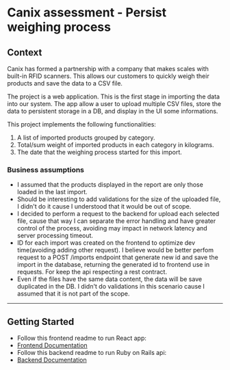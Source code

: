 # Canix assessment - Persist weighing process

## Context
Canix has formed a partnership with a company that makes scales with built-in RFID scanners. This allows our customers to quickly weigh their products and save the data to a CSV file.

The project is a web application. This is the first stage in importing the data into our system. The app allow a user to upload multiple CSV files, store the data to persistent storage in a DB, and display in the UI some informations.

This project implements the following functionalities:
1. A list of imported products grouped by category.
2. Total/sum weight of imported products in each category in kilograms.
3. The date that the weighing process started for this import.

### Business assumptions
- I assumed that the products displayed in the report are only those loaded in the last import.
- Should be interesting to add validations for the size of the uploaded file, I didn't do it cause I understood that it would be out of scope.
- I decided to perform a request to the backend for upload each selected file, cause that way I can separate the error handling and have greater control of the process, avoiding may impact in network latency and server processing timeout.
- ID for each import was created on the frontend to optimize dev time(avoiding adding other request). I believe would be better perfom request to a POST /imports endpoint that generate new id and save the import in the database, returning the generated id to frontend use in requests. For keep the api respecting a rest contract.
- Even if the files have the same data content, the data will be save duplicated in the DB. I didn't do validations in this scenario cause I assumed that it is not part of the scope.

---
## Getting Started
- Follow this frontend readme to run React app:
- [Frontend Documentation](./canix-front/README.md)
- Follow this backend readme to run Ruby on Rails api:
- [Backend Documentation](./canix-api/README.md)